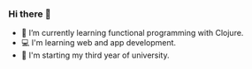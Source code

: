 ### Hi there 👋 
- 🌱 I’m currently learning functional programming with Clojure.
- :computer: I'm learning web and app development.
- 🏫 I'm starting my third year of university.
